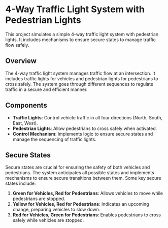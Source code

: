 # 4-Way Traffic Light System with Pedestrian Lights

This project simulates a simple 4-way traffic light system with pedestrian lights. It includes mechanisms to ensure secure states to manage traffic flow safely.

## Overview

The 4-way traffic light system manages traffic flow at an intersection. It includes traffic lights for vehicles and pedestrian lights for pedestrians to cross safely. The system goes through different sequences to regulate traffic in a secure and efficient manner.

## Components

- **Traffic Lights**: Control vehicle traffic in all four directions (North, South, East, West).
- **Pedestrian Lights**: Allow pedestrians to cross safely when activated.
- **Control Mechanism**: Implements logic to ensure secure states and manage the sequencing of traffic lights.

## Secure States

Secure states are crucial for ensuring the safety of both vehicles and pedestrians. The system anticipates all possible states and implements mechanisms to ensure secure transitions between them. Some key secure states include:

1. **Green for Vehicles, Red for Pedestrians**: Allows vehicles to move while pedestrians are stopped.
2. **Yellow for Vehicles, Red for Pedestrians**: Indicates an upcoming change, preparing vehicles to slow down.
3. **Red for Vehicles, Green for Pedestrians**: Enables pedestrians to cross safely while vehicles are stopped.
